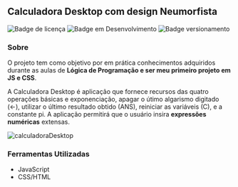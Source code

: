 ## Calculadora Desktop com design Neumorfista

![Badge de licença](http://img.shields.io/static/v1?label=LICENÇA&message=GNU&color=sucess&style=for-the-badge)   ![Badge em Desenvolvimento](http://img.shields.io/static/v1?label=STATUS&message=EM%20DESENVOLVIMENTO&color=yellowgreen&style=for-the-badge)   ![Badge versionamento](http://img.shields.io/static/v1?label=VERSAO&message=1.0&color=sucess&style=for-the-badge)


### Sobre

   O projeto tem como objetivo por em prática conhecimentos adquiridos durante as aulas de **Lógica de Programação e ser meu primeiro projeto em JS e CSS**. 
   
   A Calculadora Desktop é aplicação que fornece recursos das quatro operações básicas e exponenciação, apagar o útimo algarismo digitado (<-), utilizar o último resultado obtido (ANS), reiniciar as variáveis (C), e a constante pi. 
A aplicação permitirá que o usuário insira **expressões numéricas** extensas.

![calculadoraDesktop](https://user-images.githubusercontent.com/87876734/147797618-2632e423-39b2-421e-9f19-01b77c946c4b.gif)

### Ferramentas Utilizadas

- JavaScript
- CSS/HTML
